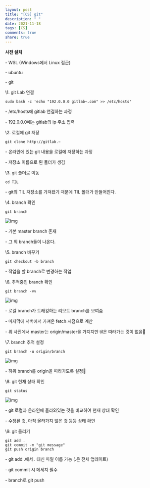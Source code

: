 ```yaml
---
layout: post
title: "[CS] git"
description: " "
date: 2021-11-18
tags: [CS]
comments: true
share: true
---
```


**사전 설치**

\- WSL (Windows에서 Linux 접근)

\- ubuntu

\- git

 

 

\1. git Lab 연결

```
sudo bash -c 'echo "192.0.0.0 gitlab~.com" >> /etc/hosts'
```

\- /etc/hosts에 gitlab 연결하는 과정

\- 192.0.0.0에는 gitlab의 ip 주소 입력

 

 

\2. 로컬에 git 저장

```
git clone http://gitlab.~
```

 

\- 온라인에 있는 git 내용을 로컬에 저장하는 과정

\- 저장소 이름으로 된 폴더가 생김

 

 

\3. git 폴더로 이동

```
cd TIL
```

\- git의 TIL 저장소를 가져왔기 때문에 TIL 폴더가 만들어진다.

 

 

\4. branch 확인

```
git branch
```

 



![img](https://blog.kakaocdn.net/dn/oP5b9/btree5H9DzF/RtMzAOTNS4huAx6GlrBYlK/img.png)



\- 기본 master branch 존재

\- 그 외 branch들이 나온다.

 

 

\5. branch 바꾸기

```
git checkout -b branch
```

\- 작업을 할 branch로 변경하는 작업

 

 

\6. 추적중인 branch 확인

```
git branch -vv
```



![img](https://blog.kakaocdn.net/dn/cRsbde/btrehBfo1Yn/4a6VHKP1Uqs1LXEB6QfVFK/img.png)



\- 로컬 branch가 트래킹하는 리모트 branch를 보여줌

\- 마지막에 서버에서 가져온 fetch 시점으로 계산

\- 위 사진에서 master는 origin/master을 가지지만 til은 따라가는 것이 없음

 

 

 

\7. branch 추적 설정

```
git branch -u origin/branch
```



![img](https://blog.kakaocdn.net/dn/bzQNt6/btrea1GcX8S/8wl1a8kKBXEPnPFCHUVvkK/img.png)



\- 하위 branch를 origin을 따라가도록 설정

 

 

\8. git 현재 상태 확인

```
git status
```



![img](https://blog.kakaocdn.net/dn/dhrBLE/btrehGngqcs/eI4dIIXn8JBS79XrDbFar0/img.png)



\- git 로컬과 온라인에 올라와있는 것을 비교하여 현재 상태 확인

\- 수정된 것, 아직 올라가지 않은 것 등등 상태 확인

 

 

\9. git 올리기

```
git add .
git commit -m "git message"
git push origin branch
```

\- git add .에서 . 대신 파일 이름 가능 (.은 전체 업데이트)

\- git commit 시 메세지 필수

\- branch로 git push

